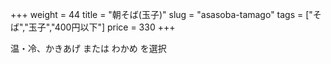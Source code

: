 +++
weight = 44
title  = "朝そば(玉子)"
slug   = "asasoba-tamago"
tags   = ["そば","玉子","400円以下"]
price  = 330
+++

温・冷、かきあげ または わかめ を選択
